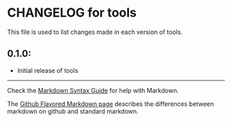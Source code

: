 # CHANGELOG for tools

This file is used to list changes made in each version of tools.

## 0.1.0:

* Initial release of tools

- - -
Check the [Markdown Syntax Guide](http://daringfireball.net/projects/markdown/syntax) for help with Markdown.

The [Github Flavored Markdown page](http://github.github.com/github-flavored-markdown/) describes the differences between markdown on github and standard markdown.
